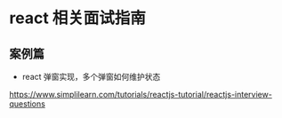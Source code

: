 # react 相关面试指南

## 案例篇 

- react 弹窗实现，多个弹窗如何维护状态

https://www.simplilearn.com/tutorials/reactjs-tutorial/reactjs-interview-questions